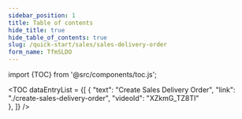 ```yaml
---
sidebar_position: 1
title: Table of contents
hide_title: true
hide_table_of_contents: true 
slug: /quick-start/sales/sales-delivery-order 
form_name: TfmSLDO
---
```


import {TOC} from '@src/components/toc.js';

<TOC
dataEntryList = {[
{
  "text": "Create Sales Delivery Order", 
  "link": "./create-sales-delivery-order",
  "videoId": "XZkmG_TZ8TI"  
},
]}
/>
